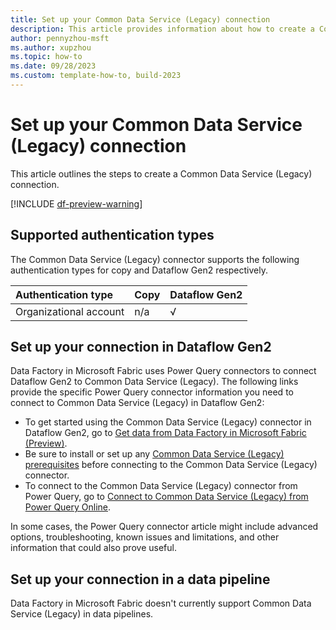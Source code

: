 ```yaml
---
title: Set up your Common Data Service (Legacy) connection
description: This article provides information about how to create a Common Data Service (Legacy) connection in Microsoft Fabric.
author: pennyzhou-msft
ms.author: xupzhou
ms.topic: how-to
ms.date: 09/28/2023
ms.custom: template-how-to, build-2023
---
```


# Set up your Common Data Service (Legacy) connection

This article outlines the steps to create a Common Data Service (Legacy) connection.

[!INCLUDE [df-preview-warning](includes/data-factory-preview-warning.md)]

## Supported authentication types

The Common Data Service (Legacy) connector supports the following authentication types for copy and Dataflow Gen2 respectively.  

|Authentication type |Copy |Dataflow Gen2 |
|:---|:---|:---|
|Organizational account| n/a | √ |

## Set up your connection in Dataflow Gen2

Data Factory in Microsoft Fabric uses Power Query connectors to connect Dataflow Gen2 to Common Data Service (Legacy). The following links provide the specific Power Query connector information you need to connect to Common Data Service (Legacy) in Dataflow Gen2:

- To get started using the Common Data Service (Legacy) connector in Dataflow Gen2, go to [Get data from Data Factory in Microsoft Fabric (Preview)](/power-query/where-to-get-data#get-data-from-data-factory-in-microsoft-fabric-preview).
- Be sure to install or set up any [Common Data Service (Legacy) prerequisites](/power-query/connectors/common-data-service-legacy#prerequisites) before connecting to the Common Data Service (Legacy) connector.
- To connect to the Common Data Service (Legacy) connector from Power Query, go to [Connect to Common Data Service (Legacy) from Power Query Online](/power-query/connectors/common-data-service-legacy#connect-to-common-data-service-legacy-from-power-query-online).

In some cases, the Power Query connector article might include advanced options, troubleshooting, known issues and limitations, and other information that could also prove useful.

## Set up your connection in a data pipeline

Data Factory in Microsoft Fabric doesn't currently support Common Data Service (Legacy) in data pipelines.
